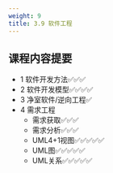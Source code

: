 ```yaml
---
weight: 9
title: 3.9 软件工程
---
```


## 课程内容提要
- 1 软件开发方法✅✅✅
- 2 软件开发模型✅✅✅✅
- 3 净室软件/逆向工程✅
- 4 需求工程
  - 需求获取✅✅✅
  - 需求分析✅✅✅
  - UML4+1视图✅✅✅✅✅
  - UML图✅✅✅✅✅
  - UML关系✅✅✅✅✅